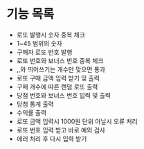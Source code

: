 # 기능 목록

- 로또 발행시 숫자 중복 체크
- 1~45 범위의 숫자
- 구매자 로또 번호 발행
- 로또 번호와 보너스 번호 중복 체크
- ,,와 띄어쓰기는 개수만 맞으면 통과
- 로또 구매 금액 입력 받기 및 출력
- 구매 개수에 따른 랜덤 로또 출력
- 당첨 번호와 보너스 번호 입력 및 출력
- 당첨 통계 출력
- 수익률 출력
- 로또 금액 입력시 1000원 단위 아닐시 오류 처리
- 로또 번호 입력 받고 바로 예외 검사
- 에러 처리 후 다시 입력 받기